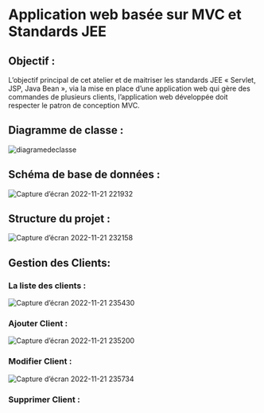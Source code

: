 
# Application web basée sur MVC et Standards JEE

## Objectif  :
L’objectif principal de cet atelier et de maitriser les standards JEE « Servlet, JSP, Java Bean »,
via la mise en place d’une application web qui gère des commandes de plusieurs clients, l’application
web développée doit respecter le patron de conception MVC.

## Diagramme de classe :
![diagramedeclasse](https://user-images.githubusercontent.com/101187429/203170699-a8bd44ed-a86b-44cc-b8df-584f374271c2.jpg)
## Schéma de base de données :
![Capture d’écran 2022-11-21 221932](https://user-images.githubusercontent.com/101187429/203172808-90a06595-8045-4f17-88db-3e4dcf16cdf7.jpg)

## Structure du projet :
![Capture d’écran 2022-11-21 232158](https://user-images.githubusercontent.com/101187429/203173023-0aff1f2b-e405-40bd-9311-d6e7ea841736.jpg)

## Gestion des Clients:

### La liste des clients :
![Capture d’écran 2022-11-21 235430](https://user-images.githubusercontent.com/101187429/203174325-bd396c80-05e5-4e39-8e71-cf98dd408841.jpg)
### Ajouter Client :
![Capture d’écran 2022-11-21 235200](https://user-images.githubusercontent.com/101187429/203174023-1e289a1d-e75b-4aec-9815-fce23f772e90.jpg)
### Modifier Client :
![Capture d’écran 2022-11-21 235734](https://user-images.githubusercontent.com/101187429/203174732-49622342-959d-4dd6-bb19-785a59ea59b4.jpg)
### Supprimer  Client :

